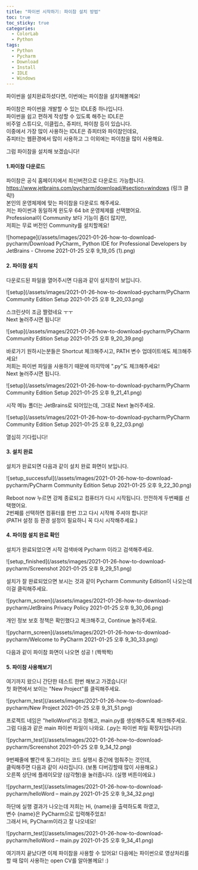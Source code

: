 ```yaml
---
title: "파이썬 시작하기: 파이참 설치 방법"
toc: true
toc_sticky: true
categories:
  - ColorLab
  - Python
tags:
  - Python
  - Pycharm
  - Download
  - Install
  - IDLE
  - Windows
---
```


파이썬을 설치완료하셨다면, 이번에는 파이참을 설치해볼께요!  

파이참은 파이썬을 개발할 수 있는 IDLE중 하나입니다.  
파이썬을 쉽고 편하게 작성할 수 있도록 해주는 IDLE은  
비주얼 스튜디오, 이클립스, 쥬피터, 파이참 등이 있습니다.  
이중에서 가장 많이 사용하는 IDLE은 쥬피터와 파이참인데요,  
쥬피터는 웹환경에서 많이 사용하고 그 이외에는 파이참을 많이 사용해요.  

그럼 파이참을 설치해 보겠습니다!

#### 1.파이참 다운로드
파이참은 공식 홈페이지에서 최신버전으로 다운로드 가능합니다.   
<https://www.jetbrains.com/pycharm/download/#section=windows>  (링크 클릭!)  
본인의 운영체제에 맞는 파이참을 다운로드 해주세요.  
저는 파이썬과 동일하게 윈도우 64 bit 운영체제를 선택했어요.  
Professional이 Community 보다 기능이 좀더 많지만,  
저희는 무료 버전인 Community를 설치할께요!  
  
![homepage](/assets/images/2021-01-26-how-to-download-pycharm/Download PyCharm_ Python IDE for Professional Developers by JetBrains - Chrome 2021-01-25 오후 9_19_05 (1).png)
  

#### 2. 파이참 설치
다운로드된 파일을 열어주시면 다음과 같이 설치창이 보입니다.  
  
![setup](/assets/images/2021-01-26-how-to-download-pycharm/PyCharm Community Edition Setup 2021-01-25 오후 9_20_03.png)  
  
스크린샷이 조금 짤렸네요 ㅜㅜ  
Next 눌러주시면 됩니다! 
  
![setup](/assets/images/2021-01-26-how-to-download-pycharm/PyCharm Community Edition Setup 2021-01-25 오후 9_20_39.png)  
  
바로가기 원하시는분들은 Shortcut 체크해주시고, PATH 변수 업데이트에도 체크해주세요!  
저희는 파이썬 파일을 사용하기 때문에 마지막에 ".py"도 체크해주세요!  
Next 눌러주시면 됩니다.
  
![setup](/assets/images/2021-01-26-how-to-download-pycharm/PyCharm Community Edition Setup  2021-01-25 오후 9_21_41.png)  
  
시작 메뉴 폴더는 JetBrains로 되어있는데, 그대로 Next 눌러주세요.  
  
![setup](/assets/images/2021-01-26-how-to-download-pycharm/PyCharm Community Edition Setup  2021-01-25 오후 9_22_03.png)  
  
열심히 기다립니다!  

#### 3. 설치 완료
설치가 완료되면 다음과 같이 설치 완료 화면이 보입니다.   

![setup_successful](/assets/images/2021-01-26-how-to-download-pycharm/PyCharm Community Edition Setup  2021-01-25 오후 9_22_30.png)  
  
Reboot now 누르면 강제 종료되고 컴퓨터가 다시 시작됩니다.  안전하게 두번째를 선택했어요.  
2번째를 선택하면 컴퓨터를 한번 끄고 다시 시작해 주셔야 합니다!  
(PATH 설정 등 환경 설정이 필요하니 꼭 다시 시작해주세요.)    

#### 4. 파이참 설치 완료 확인
설치가 완료되었으면 시작 검색바에 Pycharm 이라고 검색해주세요.  

![setup_finished](/assets/images/2021-01-26-how-to-download-pycharm/Screenshot 2021-01-25 오후 9_29_51.png)  

설치가 잘 완료되었으면 보시는 것과 같이 Pycharm Community Edition이 나오는데 이걸 클릭해주세요.

![pycharm_screen](/assets/images/2021-01-26-how-to-download-pycharm/JetBrains Privacy Policy 2021-01-25 오후 9_30_06.png)  
  
개인 정보 보호 정책은 확인했다고 체크해주고, Continue 눌러주세요.  

![pycharm_screen](/assets/images/2021-01-26-how-to-download-pycharm/Welcome to PyCharm 2021-01-25 오후 9_30_33.png)  
  
다음과 같이 파이참 화면이 나오면 성공 ! (짝짝짝)

#### 5. 파이참 사용해보기

여기까지 왔으니 간단한 테스트 한번 해보고 가겠습니다!  
첫 화면에서 보이는 "New Project"를 클릭해주세요.  
  
![pycharm_test](/assets/images/2021-01-26-how-to-download-pycharm/New Project 2021-01-25 오후 9_31_51.png)  
  
프로젝트 네임은 "helloWord"라고 정해고, main.py를 생성해주도록 체크해주세요.  
그럼 다음과 같은 main 파이썬 파일이 나와요. (.py는 파이썬 파일 확장자입니다!)  
  
![pycharm_test](/assets/images/2021-01-26-how-to-download-pycharm/Screenshot 2021-01-25 오후 9_34_12.png)  

9번째줄에 빨간색 동그라미는 코드 실행시 중간에 멈춰주는 것인데,  
클릭해주면 다음과 같이 사라집니다. (보통 디버깅할때 많이 사용해요.)  
오른쪽 상단에 플레이모양 (삼각형)을 눌러줍니다. (실행 버튼이에요.)  
  
![pycharm_test](/assets/images/2021-01-26-how-to-download-pycharm/helloWord – main.py 2021-01-25 오후 9_34_32.png)  

하단에 실행 결과가 나오는데 저희는 Hi, {name}을 출력하도록 하였고,  
변수 {name}은 PyCharm으로 입력해주었죠!  
그래서 Hi, PyCharm이라고 잘 나오네요!  
  
![pycharm_test](/assets/images/2021-01-26-how-to-download-pycharm/helloWord – main.py 2021-01-25 오후 9_34_41.png)  
  


여기까지 끝났다면 이제 파이참을 사용할 수 있어요! 
다음에는 파이썬으로 영상처리를 할 때 많이 사용하는 open CV를 알아볼께요!  :)

